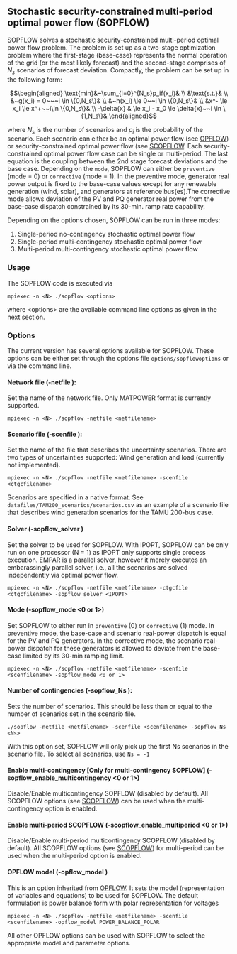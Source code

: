 ## Stochastic security-constrained multi-period optimal power flow (SOPFLOW)
SOPFLOW solves a stochastic security-constrained multi-period optimal power flow problem. The problem is set up as a two-stage optimization problem where the first-stage (base-case) represents the normal operation of the grid (or the most likely forecast) and the second-stage comprises of $N_s$ scenarios of forecast deviation. Compactly, the problem can be set up in the following form:

```math
\begin{aligned}
\text{min}&~\sum_{i=0}^{N_s}p_if(x_i)& \\
&\text{s.t.}& \\
&~g(x_i) = 0~~~i \in \{0,N_s\}& \\
&~h(x_i) \le 0~~i \in \{0,N_s\}& \\
&x^- \le x_i \le x^+~~i\in \{0,N_s\}& \\
-\delta{x} & \le x_i - x_0 \le \delta{x}~~i \in \{1,N_s\}&
\end{aligned}
 ```

where $N_s$ is the number of scenarios and $p_i$ is the probability of the scenario. Each scenario can either be an optimal power flow (see [OPFLOW](opflow.md)) or security-constrained optimal power flow (see [SCOPFLOW](scopflow.md). Each security-constrained optimal power flow case can be single or multi-period. The last equation is the coupling between the 2nd stage forecast deviations and the base case. Depending on the `mode`, SOPFLOW can either be `preventive` (mode = 0) or `corrective` (mode = 1). In the preventive mode, generator real power output is fixed to the base-case values except for any renewable generation (wind, solar), and generators at reference bus(es).The corrective mode allows deviation of the PV and PQ generator real power from the base-case dispatch constrained by its 30-min. ramp rate capability.

Depending on the options chosen, SOPFLOW can be run in three modes:
1. Single-period no-contingency stochastic optimal power flow
1. Single-period multi-contingency stochastic optimal power flow
1. Multi-period multi-contingency stochastic optimal power flow

### Usage
The SOPFLOW code is executed via
```
mpiexec -n <N> ./sopflow <options>
```
where \<options\> are the available command line options as given in the next section.

### Options
The current version has several options available for SOPFLOW. These options can be either set through the options file `options/sopflowoptions` or via the command line.

#### Network file (-netfile <netfilename>): 
Set the name of the network file. Only MATPOWER format is currently supported.

```
mpiexec -n <N> ./sopflow -netfile <netfilename>
```

#### Scenario file (-scenfile <scenfilename>): 
Set the name of the file that describes the uncertainty scenarios. There are two types of uncertainties supported: Wind generation and load (currently not implemented). 
```
mpiexec -n <N> ./sopflow -netfile <netfilename> -scenfile <ctgcfilename>
```
Scenarios are specified in a native format. See `datafiles/TAM200_scenarios/scenarios.csv` as an example of a scenario file that describes wind generation scenarios for the TAMU 200-bus case.

#### Solver (-sopflow_solver <IPOPT or EMPAR>)
Set the solver to be used for SOPFLOW. With IPOPT, SOPFLOW can be only run on one processor (N = 1) as IPOPT only supports single process execution. EMPAR is a parallel solver, however it merely executes an embarassingly parallel solver, i.e., all the scenarios are solved independently via optimal power flow.
```
mpiexec -n <N> ./sopflow -netfile <netfilename> -ctgcfile <ctgcfilename> -sopflow_solver <IPOPT>
```
#### Mode (-sopflow_mode <0 or 1>)
Set SOPFLOW to either run in `preventive` (0) or `corrective` (1) mode. In preventive mode, the base-case and scenario real-power dispatch is equal for the PV and PQ generators. In the corrective mode, the scenario real-power dispatch for these generators is allowed to deviate from the base-case limited by its 30-min ramping limit. 
```
mpiexec -n <N> ./sopflow -netfile <netfilename> -scenfile <scenfilename> -sopflow_mode <0 or 1>
```

#### Number of contingencies (-sopflow_Ns <Ns>): 
Sets the number of scenarios. This should be less than or equal to the number of scenarios set in the scenario file.

```
./sopflow -netfile <netfilename> -scenfile <scenfilename> -sopflow_Ns <Ns>
```

With this option set, SOPFLOW will only pick up the first Ns scenarios in the scenario file. To select all scenarios, use `Ns = -1`

#### Enable multi-contingency [Only for multi-contingency SOPFLOW] (-sopflow_enable_multicontingency <0 or 1>)
Disable/Enable multicontingency SOPFLOW (disabled by default). All SCOPFLOW options (see [SCOPFLOW](scopflow.md)) can be used when the multi-contingency option is enabled.

#### Enable multi-period SCOPFLOW (-scopflow_enable_multiperiod <0 or 1>)
Disable/Enable multi-period multicontingency SCOPFLOW (disabled by default). All SCOPFLOW options (see [SCOPFLOW](scopflow.md)) for multi-period can be used when the multi-period option is enabled.

#### OPFLOW model (-opflow_model <modelname>)
This is an option inherited from [OPFLOW](opflow.md). It sets the model (representation of variables and equations) to be used for SOPFLOW. The default formulation is power balance form with polar representation for voltages
```
mpiexec -n <N> ./sopflow -netfile <netfilename> -scenfile <scenfilename> -opflow_model POWER_BALANCE_POLAR
```

All other OPFLOW options can be used with SOPFLOW to select the appropriate model and parameter options.
